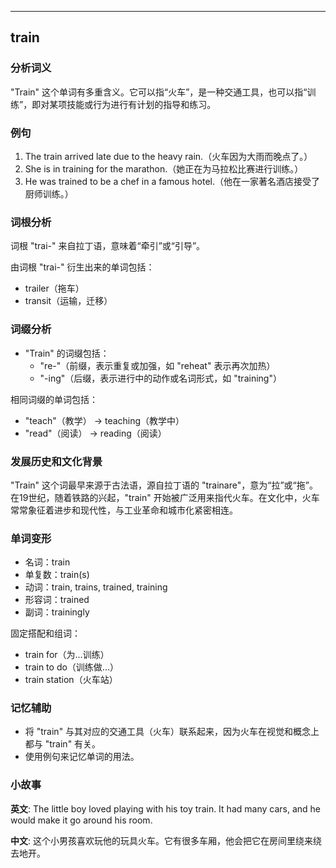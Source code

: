 
---------------
## train
### 分析词义
"Train" 这个单词有多重含义。它可以指“火车”，是一种交通工具，也可以指“训练”，即对某项技能或行为进行有计划的指导和练习。

### 例句
1. The train arrived late due to the heavy rain.（火车因为大雨而晚点了。）
2. She is in training for the marathon.（她正在为马拉松比赛进行训练。）
3. He was trained to be a chef in a famous hotel.（他在一家著名酒店接受了厨师训练。）

### 词根分析
词根 "trai-" 来自拉丁语，意味着“牵引”或“引导”。

由词根 "trai-" 衍生出来的单词包括：
- trailer（拖车）
- transit（运输，迁移）

### 词缀分析
- "Train" 的词缀包括：
  - "re-"（前缀，表示重复或加强，如 "reheat" 表示再次加热）
  - "-ing"（后缀，表示进行中的动作或名词形式，如 "training"）

相同词缀的单词包括：
- "teach"（教学） -> teaching（教学中）
- "read"（阅读） -> reading（阅读）

### 发展历史和文化背景
"Train" 这个词最早来源于古法语，源自拉丁语的 "trainare"，意为“拉”或“拖”。在19世纪，随着铁路的兴起，"train" 开始被广泛用来指代火车。在文化中，火车常常象征着进步和现代性，与工业革命和城市化紧密相连。

### 单词变形
- 名词：train
- 单复数：train(s)
- 动词：train, trains, trained, training
- 形容词：trained
- 副词：trainingly

固定搭配和组词：
- train for（为...训练）
- train to do（训练做...）
- train station（火车站）

### 记忆辅助
- 将 "train" 与其对应的交通工具（火车）联系起来，因为火车在视觉和概念上都与 "train" 有关。
- 使用例句来记忆单词的用法。

### 小故事
**英文**:
The little boy loved playing with his toy train. It had many cars, and he would make it go around his room.

**中文**:
这个小男孩喜欢玩他的玩具火车。它有很多车厢，他会把它在房间里绕来绕去地开。

